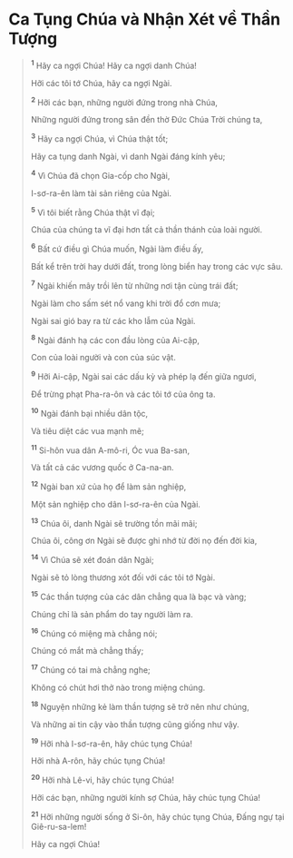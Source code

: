 # Ca Tụng Chúa và Nhận Xét về Thần Tượng

> <sup><b>1</b></sup> Hãy ca ngợi Chúa! Hãy ca ngợi danh Chúa!
> 
> Hỡi các tôi tớ Chúa, hãy ca ngợi Ngài.
> 
> <sup><b>2</b></sup> Hỡi các bạn, những người đứng trong nhà Chúa,
> 
> Những người đứng trong sân đền thờ Ðức Chúa Trời chúng ta,
> 
> <sup><b>3</b></sup> Hãy ca ngợi Chúa, vì Chúa thật tốt;
> 
> Hãy ca tụng danh Ngài, vì danh Ngài đáng kính yêu;
> 
> <sup><b>4</b></sup> Vì Chúa đã chọn Gia-cốp cho Ngài,
> 
> I-sơ-ra-ên làm tài sản riêng của Ngài.
>
> <sup><b>5</b></sup> Vì tôi biết rằng Chúa thật vĩ đại;
> 
> Chúa của chúng ta vĩ đại hơn tất cả thần thánh của loài người.
> 
> <sup><b>6</b></sup> Bất cứ điều gì Chúa muốn, Ngài làm điều ấy,
> 
> Bất kể trên trời hay dưới đất, trong lòng biển hay trong các vực sâu.
> 
> <sup><b>7</b></sup> Ngài khiến mây trồi lên từ những nơi tận cùng trái đất;
> 
> Ngài làm cho sấm sét nổ vang khi trời đổ cơn mưa;
> 
> Ngài sai gió bay ra từ các kho lẫm của Ngài.
>
> <sup><b>8</b></sup> Ngài đánh hạ các con đầu lòng của Ai-cập,
> 
> Con của loài người và con của súc vật.
> 
> <sup><b>9</b></sup> Hỡi Ai-cập, Ngài sai các dấu kỳ và phép lạ đến giữa ngươi,
> 
> Ðể trừng phạt Pha-ra-ôn và các tôi tớ của ông ta.
> 
> <sup><b>10</b></sup> Ngài đánh bại nhiều dân tộc,
> 
> Và tiêu diệt các vua mạnh mẽ;
> 
> <sup><b>11</b></sup> Si-hôn vua dân A-mô-ri, Óc vua Ba-san,
> 
> Và tất cả các vương quốc ở Ca-na-an.
> 
> <sup><b>12</b></sup> Ngài ban xứ của họ để làm sản nghiệp,
> 
> Một sản nghiệp cho dân I-sơ-ra-ên của Ngài.
>
> <sup><b>13</b></sup> Chúa ôi, danh Ngài sẽ trường tồn mãi mãi;
> 
> Chúa ôi, công ơn Ngài sẽ được ghi nhớ từ đời nọ đến đời kia,
> 
> <sup><b>14</b></sup> Vì Chúa sẽ xét đoán dân Ngài;
> 
> Ngài sẽ tỏ lòng thương xót đối với các tôi tớ Ngài.
>
> <sup><b>15</b></sup> Các thần tượng của các dân chẳng qua là bạc và vàng;
> 
> Chúng chỉ là sản phẩm do tay người làm ra.
> 
> <sup><b>16</b></sup> Chúng có miệng mà chẳng nói;
> 
> Chúng có mắt mà chẳng thấy;
> 
> <sup><b>17</b></sup> Chúng có tai mà chẳng nghe;
> 
> Không có chút hơi thở nào trong miệng chúng.
> 
> <sup><b>18</b></sup> Nguyện những kẻ làm thần tượng sẽ trở nên như chúng,
> 
> Và những ai tin cậy vào thần tượng cũng giống như vậy.
>
> <sup><b>19</b></sup> Hỡi nhà I-sơ-ra-ên, hãy chúc tụng Chúa!
> 
> Hỡi nhà A-rôn, hãy chúc tụng Chúa!
> 
> <sup><b>20</b></sup> Hỡi nhà Lê-vi, hãy chúc tụng Chúa!
> 
> Hỡi các bạn, những người kính sợ Chúa, hãy chúc tụng Chúa!
> 
> <sup><b>21</b></sup> Hỡi những người sống ở Si-ôn, hãy chúc tụng Chúa, Ðấng ngự tại Giê-ru-sa-lem!
> 
> Hãy ca ngợi Chúa!